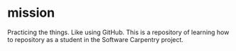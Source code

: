 # mission
Practicing the things. Like using GitHub.
This is a repository of learning how to repository as a student in the Software Carpentry project.
